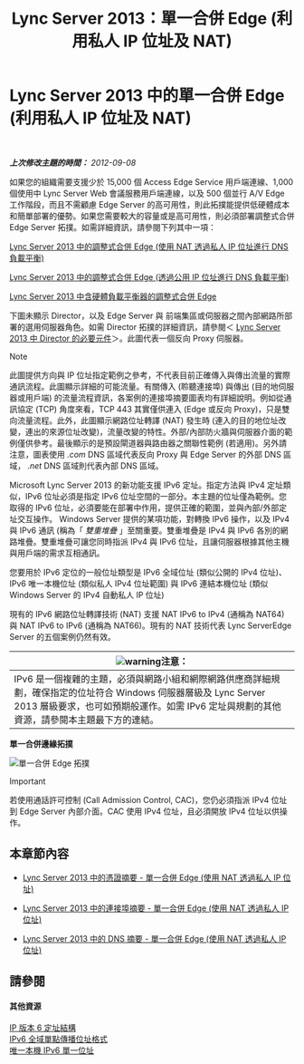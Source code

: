 ﻿---
title: Lync Server 2013：單一合併 Edge (利用私人 IP 位址及 NAT)
TOCTitle: 單一合併 Edge (利用私人 IP 位址及 NAT)
ms:assetid: e1e5189e-f17d-45e9-b177-e0e6f97f8951
ms:mtpsurl: https://technet.microsoft.com/zh-tw/library/Gg399001(v=OCS.15)
ms:contentKeyID: 49292594
ms.date: 08/24/2015
mtps_version: v=OCS.15
ms.translationtype: HT
---

# Lync Server 2013 中的單一合併 Edge (利用私人 IP 位址及 NAT)

 

_**上次修改主題的時間：** 2012-09-08_

如果您的組織需要支援少於 15,000 個 Access Edge Service 用戶端連線、1,000 個使用中 Lync Server Web 會議服務用戶端連線，以及 500 個並行 A/V Edge 工作階段，而且不需顧慮 Edge Server 的高可用性，則此拓撲能提供低硬體成本和簡單部署的優勢。如果您需要較大的容量或是高可用性，則必須部署調整式合併 Edge Server 拓撲。如需詳細資訊，請參閱下列其中一項：

   [Lync Server 2013 中的調整式合併 Edge (使用 NAT 透過私人 IP 位址進行 DNS 負載平衡)](lync-server-2013-scaled-consolidated-edge-dns-load-balancing-with-private-ip-addresses-using-nat.md)

   [Lync Server 2013 中的調整式合併 Edge (透過公用 IP 位址進行 DNS 負載平衡)](lync-server-2013-scaled-consolidated-edge-dns-load-balancing-with-public-ip-addresses.md)

   [Lync Server 2013 中含硬體負載平衡器的調整式合併 Edge](lync-server-2013-scaled-consolidated-edge-with-hardware-load-balancers.md)

下圖未顯示 Director，以及 Edge Server 與 前端集區或伺服器之間內部網路所部署的選用伺服器角色。如需 Director 拓撲的詳細資訊，請參閱＜ [Lync Server 2013 中 Director 的必要元件](lync-server-2013-components-required-for-the-director.md)＞。此圖代表一個反向 Proxy 伺服器。

> [!NOTE]  
> 此圖提供方向與 IP 位址指定範例之參考，不代表目前正確傳入與傳出流量的實際通訊流程。此圖顯示詳細的可能流量。有關傳入 (聆聽連接埠) 與傳出 (目的地伺服器或用戶端) 的流量流程資訊，各案例的連接埠摘要圖表均有詳細說明。例如從通訊協定 (TCP) 角度來看，TCP 443 其實僅供連入 (Edge 或反向 Proxy)，只是雙向流量流程。此外，此圖顯示網路位址轉譯 (NAT) 發生時 (連入的目的地位址改變，連出的來源位址改變)，流量改變的特性。外部/內部防火牆與伺服器介面的範例僅供參考。最後顯示的是預設閘道器與路由器之關聯性範例 (若適用)。另外請注意，圖表使用 <em>.com</em> DNS 區域代表反向 Proxy 與 Edge Server 的外部 DNS 區域， <em>.net</em> DNS 區域則代表內部 DNS 區域。



Microsoft Lync Server 2013 的新功能支援 IPv6 定址。指定方法與 IPv4 定址類似，IPv6 位址必須是指定 IPv6 位址空間的一部分。本主題的位址僅為範例。您取得的 IPv6 位址，必須要能在部署中作用，提供正確的範圍，並與內部/外部定址交互操作。 Windows Server 提供的某項功能，對轉換 IPv6 操作，以及 IPv4 與 IPv6 通訊 (稱為「 *雙重堆疊* 」至關重要。雙重堆疊是 IPv4 與 IPv6 各別的網路堆疊。雙重堆疊可讓您同時指派 IPv4 與 IPv6 位址，且讓伺服器根據其他主機與用戶端的需求互相通訊。

您要用於 IPv6 定位的一般位址類型是 IPv6 全域位址 (類似公開的 IPv4 位址)、IPv6 唯一本機位址 (類似私人 IPv4 位址範圍) 與 IPv6 連結本機位址 (類似 Windows Server 的 IPv4 自動私人 IP 位址)

現有的 IPv6 網路位址轉譯技術 (NAT) 支援 NAT IPv6 to IPv4 (通稱為 NAT64) 與 NAT IPv6 to IPv6 (通稱為 NAT66)。現有的 NAT 技術代表 Lync ServerEdge Server 的五個案例仍然有效。

<table>
<thead>
<tr class="header">
<th><img src="images/Hh202161.warning(OCS.15).gif" title="warning" alt="warning" />注意：</th>
</tr>
</thead>
<tbody>
<tr class="odd">
<td>IPv6 是一個複雜的主題，必須與網路小組和網際網路供應商詳細規劃，確保指定的位址符合 Windows 伺服器層級及 Lync Server 2013 層級要求，也可如預期般運作。如需 IPv6 定址與規劃的其他資源，請參閱本主題最下方的連結。</td>
</tr>
</tbody>
</table>


**單一合併邊緣拓撲**

![單一合併 Edge 拓撲](images/Gg399001.d9b889c1-587c-4732-9b68-841186ccff78(OCS.15).jpg "單一合併 Edge 拓撲")

> [!IMPORTANT]  
> 若使用通話許可控制 (Call Admission Control, CAC)，您仍必須指派 IPv4 位址到 Edge Server 內部介面。CAC 使用 IPv4 位址，且必須開放 IPv4 位址以供操作。



## 本章節內容

  - [Lync Server 2013 中的憑證摘要 - 單一合併 Edge (使用 NAT 透過私人 IP 位址)](lync-server-2013-certificate-summary-single-consolidated-edge-with-private-ip-addresses-using-nat.md)

  - [Lync Server 2013 中的連接埠摘要 - 單一合併 Edge (使用 NAT 透過私人 IP 位址)](lync-server-2013-port-summary-single-consolidated-edge-with-private-ip-addresses-using-nat.md)

  - [Lync Server 2013 中的 DNS 摘要 - 單一合併 Edge (使用 NAT 透過私人 IP 位址)](lync-server-2013-dns-summary-single-consolidated-edge-with-private-ip-addresses-using-nat.md)

## 請參閱

#### 其他資源

[IP 版本 6 定址結構](http://tools.ietf.org/html/rfc4291)  
[IPv6 全域單點傳播位址格式](http://tools.ietf.org/html/rfc3587)  
[唯一本機 IPv6 單一位址](http://tools.ietf.org/html/rfc4193)

